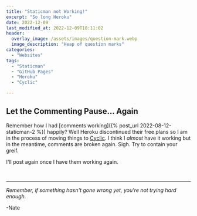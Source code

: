 ```yaml
---
title: "Staticman not Working!"
excerpt: "So long Heroku"
date: 2022-12-09
last_modified_at: 2022-12-09T18:11:02
header:
  overlay_image: /assets/images/question-mark.webp
  image_description: "Heap of question marks"
categories:
  - "Websites"
tags:
  - "Staticman"
  - "GitHub Pages"
  - "Heroku"
  - "Cyclic"

---
```


## Let the Commenting Pause... Again

Remember how I had [comments working]({% post_url 2022-08-12-staticman-2 %}) happily? Well Heroku discontinued their free plans so I am in the process of moving things to [Cyclic](https://www.cyclic.sh/). I think I _almost_ have it working but in the meantime, comments are broken again. Sigh. Try to contain your greif. 

I'll post again once I have them working again.


<br />

___

_Remember, if something hasn't gone wrong yet, you're not trying hard enough._

-Nate
